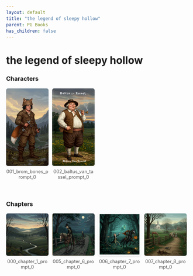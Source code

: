 ```yaml
---
layout: default
title: "the legend of sleepy hollow"
parent: PG Books
has_children: false
---
```



<style>
.image-gallery {
  display: flex;
  flex-wrap: wrap;
  justify-content: space-between;
  margin-bottom: 20px;
}

.image-row {
  display: flex;
  justify-content: flex-start;
  width: 100%;
  margin-bottom: 20px;
}

.image-item {
  width: 23%;
  margin-right: 2%;
  text-align: center;
}

.image-item:last-child {
  margin-right: 0;
}

.image-item img {
  width: 100%;
  height: auto;
  object-fit: cover;
  border-radius: 5px;
  box-shadow: 0 2px 4px rgba(0,0,0,0.1);
}

.image-item p {
  margin-top: 5px;
  font-size: 0.9em;
  color: #555;
}

.video-container {
  margin: 20px 0;
}
</style>


# the legend of sleepy hollow

<h3>Characters</h3>
<div class="image-gallery">
<div class="image-row">
  <div class="image-item">
    <img src="../../assets/pg_books_ai_generated_photos/the_legend_of_sleepy_hollow/characters/001_brom_bones_prompt_0.png" alt="001_brom_bones_prompt_0">
    <p>001_brom_bones_prompt_0</p>
  </div>
  <div class="image-item">
    <img src="../../assets/pg_books_ai_generated_photos/the_legend_of_sleepy_hollow/characters/002_baltus_van_tassel_prompt_0.png" alt="002_baltus_van_tassel_prompt_0">
    <p>002_baltus_van_tassel_prompt_0</p>
  </div>
</div>
</div>

<h3>Chapters</h3>
<div class="image-gallery">
<div class="image-row">
  <div class="image-item">
    <img src="../../assets/pg_books_ai_generated_photos/the_legend_of_sleepy_hollow/chapters/000_chapter_1_prompt_0.png" alt="000_chapter_1_prompt_0">
    <p>000_chapter_1_prompt_0</p>
  </div>
  <div class="image-item">
    <img src="../../assets/pg_books_ai_generated_photos/the_legend_of_sleepy_hollow/chapters/005_chapter_6_prompt_0.png" alt="005_chapter_6_prompt_0">
    <p>005_chapter_6_prompt_0</p>
  </div>
  <div class="image-item">
    <img src="../../assets/pg_books_ai_generated_photos/the_legend_of_sleepy_hollow/chapters/006_chapter_7_prompt_0.png" alt="006_chapter_7_prompt_0">
    <p>006_chapter_7_prompt_0</p>
  </div>
  <div class="image-item">
    <img src="../../assets/pg_books_ai_generated_photos/the_legend_of_sleepy_hollow/chapters/007_chapter_8_prompt_0.png" alt="007_chapter_8_prompt_0">
    <p>007_chapter_8_prompt_0</p>
  </div>
</div>
</div>

